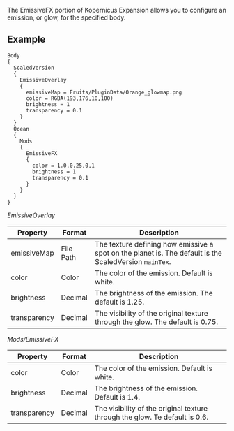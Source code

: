 The EmissiveFX portion of Kopernicus Expansion allows you to configure an emission, or glow, for the specified body.

## Example
```
Body
{
  ScaledVersion
  {
    EmissiveOverlay
    {
      emissiveMap = Fruits/PluginData/Orange_glowmap.png
      color = RGBA(193,176,10,100)
      brightness = 1
      transparency = 0.1
    }
  }
  Ocean
  {
    Mods
    {
      EmissiveFX
      {
        color = 1.0,0.25,0,1
        brightness = 1
        transparency = 0.1
      }
    }
  }
}
```

*EmissiveOverlay*

|Property|Format|Description|
|--------|------|-----------|
|emissiveMap|File Path|The texture defining how emissive a spot on the planet is. The default is the ScaledVersion `mainTex`.|
|color|Color|The color of the emission. Default is white.|
|brightness|Decimal|The brightness of the emission. The default is 1.25.|
|transparency|Decimal|The visibility of the original texture through the glow. The default is 0.75.|

*Mods/EmissiveFX*

|Property|Format|Description|
|--------|------|-----------|
|color|Color|The color of the emission. Default is white.|
|brightness|Decimal|The brightness of the emission. Default is 1.4.|
|transparency|Decimal|The visibility of the original texture through the glow. Te default is 0.6.|

